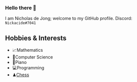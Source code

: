 ### Hello there 👋
I am Nicholas de Jong; welcome to my GitHub profile. Discord: `Nickacide#7041`
## Hobbies & Interests
- 📈Mathematics
- 💾Computer Science
- 🎹Piano
- 💻Programming
- ♟[Chess](https://lichess.org/nickacide)
